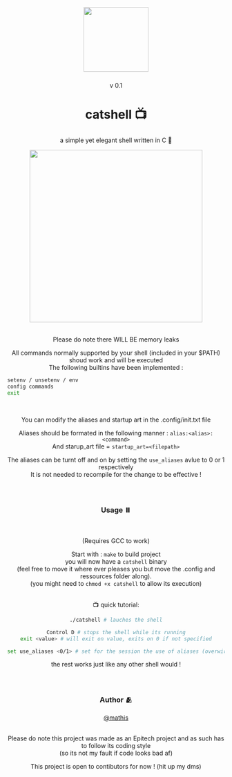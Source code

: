 <div align="center">
  <img height="150" src="https://i.imgflip.com/7fenww.gif"  />
</div>

###

<div align="center">
  v 0.1
</div>

###

<h1 align="center">catshell 📺</h1>

###

<p align="center">a simple yet elegant shell written in C 💌</p>

<div align="center">
  <img height="400" src="https://i.ibb.co/4M5NgGd/catshell.gif"  />
</div>

<br>
<p align="center">Please do note there WILL BE memory leaks </p>
<p align="center">
  All commands normally supported by your shell (included in your $PATH) shoud work and will be executed <br>
  The following builtins have been implemented :
</p>

  ```bash
  setenv / unsetenv / env
  config commands
  exit
  ```
  
 <br>
<p align="center">You can modify the aliases and startup art in the .config/init.txt file </p>
<div align="center">

  Aliases should be formated in the following manner : `alias:<alias>:<command>` <br>
  And starup_art file = `startup_art=<filepath>`
  
  The aliases can be turnt off and on by setting the `use_aliases` avlue to 0 or 1 respectively <br>
  It is not needed to recompile for the change to be effective !
 
</div>

###

<br>
<h3 align="center">Usage ⏸️</h3>
<br>

<div align="center">

  (Requires GCC to work)

  Start with : `make` to build project <br>
  you will now have a `catshell` binary <br>
  (feel free to move it where ever pleases you but move the .config and ressources folder along).
  <br>
  (you might need to `chmod +x catshell` to allow its execution)
  <br>
  <br>
  
  📺 quick tutorial:
  
  ```bash
  ./catshell # lauches the shell
  
  Control D # stops the shell while its running
  exit <value> # will exit on value, exits on 0 if not specified
  
  set use_aliases <0/1> # set for the session the use of aliases (overwirtes the config file)
  ```
  
  the rest works just like any other shell would !
  
</div>

###

<br>
<h3 align="center">Author 🫂</h3>
<div align="center">
  <a href="https://github.com/underhoney">@mathis</a> <br>
  <br>
  
  Please do note this project was made as an Epitech project and as such has to follow its coding style <br>
  (so its not my fault if code looks bad af)
  
  This project is open to contibutors for now ! (hit up my dms)
</div>

###
